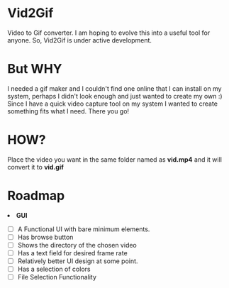 # Vid2Gif
 Video to Gif converter. I am hoping to evolve this into a useful tool for anyone. So, Vid2Gif is under active development.

# But WHY
I needed a gif maker and I couldn't find one online that I can install on my system, perhaps I didn't look enough and just wanted to create my own :)
Since I have a quick video capture tool on my system I wanted to create something fits what I need. There you go!

# HOW?
Place the video you want in the same folder named as <b>vid.mp4</b> and it will convert it to <b>vid.gif</b>


# Roadmap
 <li><b>GUI</b></li>

- [ ] A Functional UI with bare minimum elements.
- [ ] Has browse button
- [ ] Shows the directory of the chosen video
- [ ] Has a text field for desired frame rate
- [ ] Relatively better UI design at some point.
- [ ] Has a selection of colors
- [ ] File Selection Functionality
